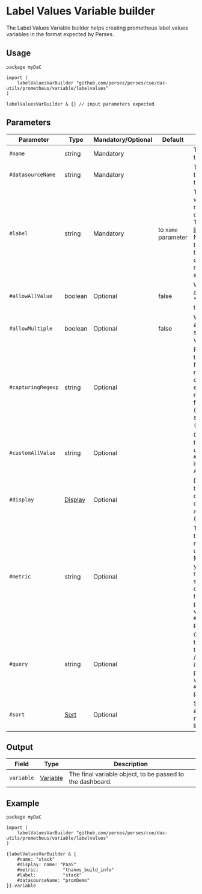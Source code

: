 # Label Values Variable builder

The Label Values Variable builder helps creating prometheus label values variables in the format expected by Perses.

## Usage

```cue
package myDaC

import (
	labelValuesVarBuilder "github.com/perses/perses/cue/dac-utils/prometheus/variable/labelvalues"
)

labelValuesVarBuilder & {} // input parameters expected
```

## Parameters

| Parameter          | Type                                                            | Mandatory/Optional | Default             | Description                                                                                                                                                                           |
|--------------------|-----------------------------------------------------------------|--------------------|---------------------|---------------------------------------------------------------------------------------------------------------------------------------------------------------------------------------|
| `#name`            | string                                                          | Mandatory          |                     | The name of this variable.                                                                                                                                                            |
| `#datasourceName`  | string                                                          | Mandatory          |                     | The name of the datasource to query.                                                                                                                                                  |
| `#label`           | string                                                          | Mandatory          | to `name` parameter | The label from which to retrieve the list of values. /!\ The [filter library](../filter.md) does NOT rely on this parameter to build the corresponding matcher, only `#name` is used. |
| `#allowAllValue`   | boolean                                                         | Optional           | false               | Whether to append the "All" value to the list.                                                                                                                                        |
| `#allowMultiple`   | boolean                                                         | Optional           | false               | Whether to allow multi-selection of values.                                                                                                                                           |
| `#capturingRegexp` | string                                                          | Optional           |                     | Regexp used to catch and filter the results of the query. If empty, then nothing is filtered (equivalent of setting it to `(.*)`).                                                    |
| `#customAllValue`  | string                                                          | Optional           |                     | Custom value that will be used if `#allowAllValue` is true and if `All` is selected.                                                                                                  |
| `#display`         | [Display](../../../../api/variable.md#display-specification)    | Optional           |                     | Display object to tune the display name, description and visibility (show/hide).                                                                                                      |
| `#metric`          | string                                                          | Optional           |                     | The name of the source metric to be used. /!\ Mandatory if you want to rely on the standard query pattern, thus didn't provide a value to the `#query` parameter.                     |
| `#query`           | string                                                          | Optional           |                     | Custom query to be used for this variable. /!\ Mandatory if you didn't provide a value to the `#metric` parameter.                                                                    |
| `#sort`            | [Sort](../../../../api/variable.md#list-variable-specification) | Optional           |                     | Sort method to apply when rendering the list of values.                                                                                                                               |

## Output

| Field      | Type                                                           | Description                                               |
|------------|----------------------------------------------------------------|-----------------------------------------------------------|
| `variable` | [Variable](../../../../api/variable.md#variable-specification) | The final variable object, to be passed to the dashboard. |

## Example

```cue
package myDaC

import (
	labelValuesVarBuilder "github.com/perses/perses/cue/dac-utils/prometheus/variable/labelvalues"
)

{labelValuesVarBuilder & {
	#name: "stack"
	#display: name: "PaaS"
	#metric:         "thanos_build_info"
	#label:          "stack"
	#datasourceName: "promDemo"
}}.variable
```
